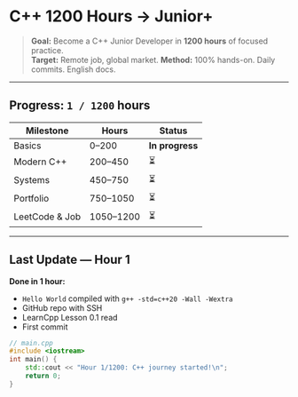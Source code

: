 # C++ 1200 Hours → Junior+

> **Goal:** Become a C++ Junior Developer in **1200 hours** of focused practice.  
> **Target:** Remote job, global market.
> **Method:** 100% hands-on. Daily commits. English docs.

---

## Progress: `1 / 1200` hours

| Milestone         | Hours     | Status         |
|-------------------|-----------|----------------|
| Basics            | 0–200     | **In progress** |
| Modern C++        | 200–450   | ⏳             |
| Systems           | 450–750   | ⏳             |
| Portfolio         | 750–1050  | ⏳             |
| LeetCode & Job    | 1050–1200 | ⏳             |

---

## Last Update — Hour 1

**Done in 1 hour:**
- `Hello World` compiled with `g++ -std=c++20 -Wall -Wextra`
- GitHub repo with SSH
- LearnCpp Lesson 0.1 read
- First commit

```cpp
// main.cpp
#include <iostream>
int main() {
    std::cout << "Hour 1/1200: C++ journey started!\n";
    return 0;
}
